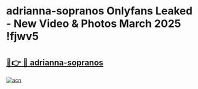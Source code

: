 # adrianna-sopranos Onlyfans Leaked - New Video & Photos March 2025 !fjwv5

# <h2><a href="https://ui8xof.iuczelnia.edu.pl?title=adrianna-sopranos&ref=fjwv5">🔗👉 🔴 adrianna-sopranos</a></h2>

[![acn](https://github.com/user-attachments/assets/0f9c940e-d8b0-45ae-aac7-cd30a18b3e1c)](https://ui8xof.iuczelnia.edu.pl?title=adrianna-sopranos&ref=fjwv5)

